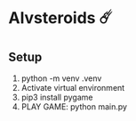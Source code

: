 # Alvsteroids ☄️

## Setup
1. python -m venv .venv
2. Activate virtual environment
3. pip3 install pygame
4. PLAY GAME: python main.py
